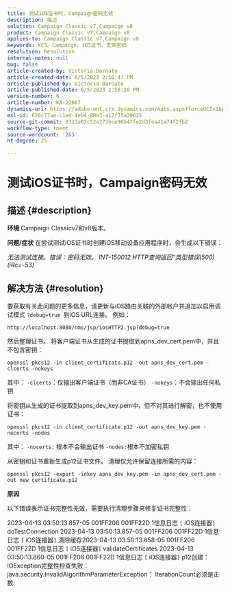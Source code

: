 ```yaml
---
title: 测试iOS证书时，Campaign密码无效
description: 描述
solution: Campaign Classic v7,Campaign v8
product: Campaign Classic v7,Campaign v8
applies-to: Campaign Classic v7,Campaign v8
keywords: KCS、Campaign、iOS证书、无效密码
resolution: Resolution
internal-notes: null
bug: false
article-created-by: Victoria Barnato
article-created-date: 6/5/2023 2:56:47 PM
article-published-by: Victoria Barnato
article-published-date: 6/5/2023 2:58:20 PM
version-number: 6
article-number: KA-22067
dynamics-url: https://adobe-ent.crm.dynamics.com/main.aspx?forceUCI=1&pagetype=entityrecord&etn=knowledgearticle&id=52e1602b-b103-ee11-8f6e-6045bd006ce9
exl-id: 620c77ae-c1ed-4eb4-80b3-a17f75a39625
source-git-commit: 0311a02c52a273bce96b47fe2d3fea41a74f2fb2
workflow-type: tm+mt
source-wordcount: '263'
ht-degree: 2%

---
```


# 测试iOS证书时，Campaign密码无效

## 描述 {#description}

<b>环境</b>
Campaign Classicv7和v8版本。


<b>问题/症状</b>
在尝试测试iOS证书时创建iOS移动设备应用程序时，会生成以下错误：

*无法测试连接。错误：密码无效。 INT-150012 HTTP查询返回“类型错误(500) (iRc=-53)*


## 解决方法 {#resolution}


要获取有关此问题的更多信息，请更新与iOS路由关联的外部帐户并追加以启用调试模式 `?debug=true `到iOS URL连接。 例如：

`http://localhost:8080/nms/jsp/iosHTTP2.jsp?debug=true`

然后整理证书。 将客户端证书从生成的证书提取到apns_dev_cert.pem中，并且不包含密钥：

`openssl pkcs12 -in client_certificate.p12 -out apns_dev_cert.pem -clcerts -nokeys`

其中：
`-clcerts`：仅输出客户端证书（而非CA证书）
`-nokeys`：不会输出任何私钥

将密钥从生成的证书提取到apns_dev_key.pem中，但不对其进行解密，也不使用证书：

`openssl pkcs12 -in client_certificate.p12 -out apns_dev_key.pem -nocerts -nodes`

其中：
`-nocerts:` 根本不会输出证书
`-nodes:`根本不加密私钥

从密钥和证书重新生成p12证书文件。 清理仅允许保留连接所需的内容： 

`openssl pkcs12 -export -inkey apns_dev_key.pem -in apns_dev_cert.pem -out new_certificate.p12`

<b>原因</b>

以下错误表示证书完整性无效，需要执行清理步骤来修复证书完整性：

2023-04-13 03:50:13.857-05 001FF206 001FF22D 1信息日志 `[` iOS连接器`]`  doTestConnection 2023-04-13 03:50:13.857-05 001FF206 001FF22D 1信息日志 `[` iOS连接器`]`  清除缓存2023-04-13 03:50:13.858-05 001FF206 001FF22D 1信息日志 `[` iOS连接器`]`  validateCertificates 2023-04-13 03:50:13.860-05 001FF206 001FF22D 1信息日志 `[` iOS连接器`]`  p12创建： IOException完整性检查失败： java.security.InvalidAlgorithmParameterException： IterationCount必须是正数

